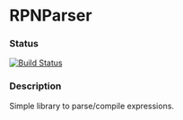 # RPNParser
### Status
[![Build Status](https://travis-ci.org/Kaosumaru/RPNParser.svg?branch=master)](https://travis-ci.org/Kaosumaru/RPNParser)

### Description
Simple library to parse/compile expressions.

